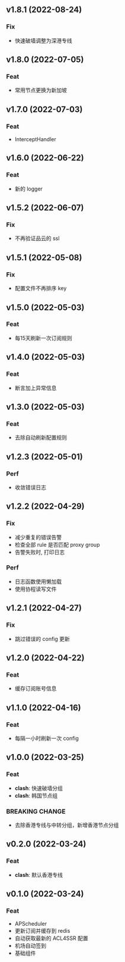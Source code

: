 ## v1.8.1 (2022-08-24)

### Fix

- 快速破墙调整为深港专线

## v1.8.0 (2022-07-05)

### Feat

- 常用节点更换为新加坡

## v1.7.0 (2022-07-03)

### Feat

- InterceptHandler

## v1.6.0 (2022-06-22)

### Feat

- 新的 logger

## v1.5.2 (2022-06-07)

### Fix

- 不再验证品云的 ssl

## v1.5.1 (2022-05-08)

### Fix

- 配置文件不再排序 key

## v1.5.0 (2022-05-03)

### Feat

- 每15天刷新一次订阅规则

## v1.4.0 (2022-05-03)

### Feat

- 断言加上异常信息

## v1.3.0 (2022-05-03)

### Feat

- 去除自动刷新配置规则

## v1.2.3 (2022-05-01)

### Perf

- 收敛错误日志

## v1.2.2 (2022-04-29)

### Fix

- 减少重复的错误告警
- 检查全部 rule 是否匹配 proxy group
- 告警失败时, 打印日志

### Perf

- 日志函数使用懒加载
- 使用协程读写文件

## v1.2.1 (2022-04-27)

### Fix

- 跳过错误的 config 更新

## v1.2.0 (2022-04-22)

### Feat

- 缓存订阅账号信息

## v1.1.0 (2022-04-16)

### Feat

- 每隔一小时刷新一次 config

## v1.0.0 (2022-03-25)

### Feat

- **clash**: 快速破墙分组
- **clash**: 韩国节点组

### BREAKING CHANGE

- 去除香港专线与中转分组，新增香港节点分组

## v0.2.0 (2022-03-24)

### Feat

- **clash**: 默认香港专线

## v0.1.0 (2022-03-24)

### Feat

- APScheduler
- 更新订阅并缓存到 redis
- 自动获取最新的 ACL4SSR 配置
- 机场自动签到
- 基础组件
